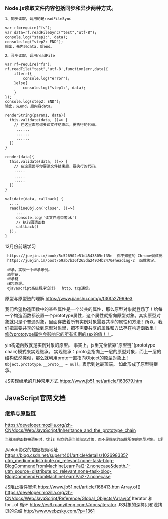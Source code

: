 ### Node.js读取文件内容包括同步和异步两种方式。
```markdown
1、同步读取，调用的是readFileSync

var rf=require("fs");
var data=rf.readFileSync("test","utf-8");
console.log("step1:", data);
console.log("step2: END");
输出，先内容data，后end。

2、异步读取，调用readFile

var rf=require("fs");
rf.readFile("test",'utf-8',function(err,data){
    if(err){
        console.log("error");
    }else{
        console.log("step1:", data);
    }
});
console.log(step2: END");
输出，先end，后内容data。
```

```markdown
renderString(param1, data){
  this.validate(data, ()=> {
    // 在这里面写你要读文件结束后，要执行的代码。
     ......
     ......
     ......
  })
}

render(data){
  this.validate(data, ()=> {
    // 在这里面写你要读文件结束后，要执行的代码。
    .....
    .....
    .....
  })
}

validate(data, callback) {
  ....
  readlineObj.on('close', ()=>{
     ....
     console.log('读文件结束啦ok')
     // 执行回调函数
     callback()
  });
}
```
12月份前端学习
```markdown
 https://juejin.im/book/5c526902e51d4543805ef35e  你不知道的 Chrome调试技巧。
 https://juejin.im/post/59ab7b36f265da24934b2470#heading-2  函数绑定。
 
 继承，实现一个继承示例。
 原型链，
 继承链
 闭包原理。
 《javascript高级程序设计》  http、tcp通信。
```

原型与原型链的理解
https://www.jianshu.com/p/f30fa27999e3

我们希望构造函数中的某些属性是一个公共的属性，那么原型对象就登场了！给每一个构造函数都设置一个prototype属性，这个属性就指向原型对象。其实原型对象就只是个普通对象，里面存放着所有实例对象需要共享的属性和方法！所以，我们把需要共享的放到原型对象里，把不需要共享的属性和方法存在构造函数里！
[修改prototype属性会影响它的所有实例的sex的值！！](https://www.jianshu.com/p/f30fa27999e3)。 

yin构造函数就是实例对象的原型。 事实上，js里完全依靠"原型链"(prototype chain)模式来实现继承。
实现继承：proto会指向上一层的原型对象，而上一层的结构依然类似，那么就利用proto一直指向Object的原型对象上！`Object.prototype.__proto__ = null;` 表示到达最顶端。 如此形成了原型链继承。

JS实现继承的几种常用方式
https://www.jb51.net/article/163679.htm

## JavaScript官网文档
### 继承与原型链
https://developer.mozilla.org/zh-CN/docs/Web/JavaScript/Inheritance_and_the_prototype_chain
```markdown
当继承的函数被调用时，this 指向的是当前继承对象，而不是继承的函数所在的原型对象。（理解：继承后this就指向了新主人。）
```

从blob协议的加密视频地址
https://blog.csdn.net/superit401/article/details/102698335?utm_medium=distribute.pc_relevant.none-task-blog-BlogCommendFromMachineLearnPai2-2.nonecase&depth_1-utm_source=distribute.pc_relevant.none-task-blog-BlogCommendFromMachineLearnPai2-2.nonecase


JS阻止事件冒泡 https://www.jb51.net/article/168413.htm
Array.of() https://developer.mozilla.org/zh-CN/docs/Web/JavaScript/Reference/Global_Objects/Array/of
Iterator 和 for...of 循环 https://es6.ruanyifeng.com/#docs/iterator
JS对象的深拷贝和浅拷贝的总结 http://www.webzsky.com/?p=1361

